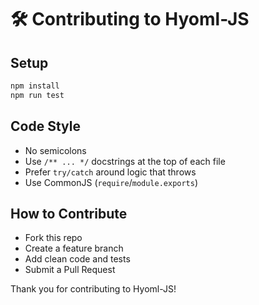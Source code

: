 # 🛠 Contributing to Hyoml-JS

## Setup

```bash
npm install
npm run test
```

## Code Style

- No semicolons
- Use `/** ... */` docstrings at the top of each file
- Prefer `try/catch` around logic that throws
- Use CommonJS (`require`/`module.exports`)

## How to Contribute

- Fork this repo
- Create a feature branch
- Add clean code and tests
- Submit a Pull Request

Thank you for contributing to Hyoml-JS!
